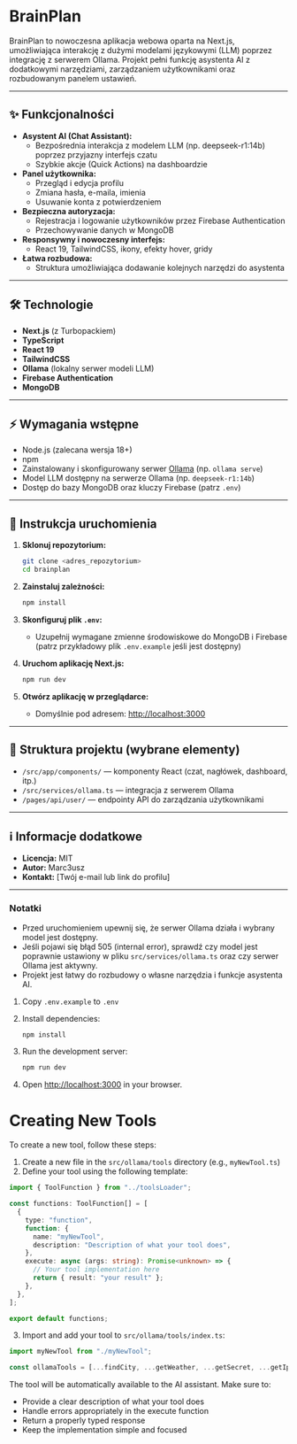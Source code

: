 # BrainPlan

BrainPlan to nowoczesna aplikacja webowa oparta na Next.js, umożliwiająca interakcję z dużymi modelami językowymi (LLM) poprzez integrację z serwerem Ollama. Projekt pełni funkcję asystenta AI z dodatkowymi narzędziami, zarządzaniem użytkownikami oraz rozbudowanym panelem ustawień.

---

## ✨ Funkcjonalności

- **Asystent AI (Chat Assistant):**
  - Bezpośrednia interakcja z modelem LLM (np. deepseek-r1:14b) poprzez przyjazny interfejs czatu
  - Szybkie akcje (Quick Actions) na dashboardzie
- **Panel użytkownika:**
  - Przegląd i edycja profilu
  - Zmiana hasła, e-maila, imienia
  - Usuwanie konta z potwierdzeniem
- **Bezpieczna autoryzacja:**
  - Rejestracja i logowanie użytkowników przez Firebase Authentication
  - Przechowywanie danych w MongoDB
- **Responsywny i nowoczesny interfejs:**
  - React 19, TailwindCSS, ikony, efekty hover, gridy
- **Łatwa rozbudowa:**
  - Struktura umożliwiająca dodawanie kolejnych narzędzi do asystenta

---

## 🛠️ Technologie

- **Next.js** (z Turbopackiem)
- **TypeScript**
- **React 19**
- **TailwindCSS**
- **Ollama** (lokalny serwer modeli LLM)
- **Firebase Authentication**
- **MongoDB**

---

## ⚡ Wymagania wstępne

- Node.js (zalecana wersja 18+)
- npm
- Zainstalowany i skonfigurowany serwer [Ollama](https://ollama.com/) (np. `ollama serve`)
- Model LLM dostępny na serwerze Ollama (np. `deepseek-r1:14b`)
- Dostęp do bazy MongoDB oraz kluczy Firebase (patrz `.env`)

---

## 🚀 Instrukcja uruchomienia

1. **Sklonuj repozytorium:**
   ```bash
   git clone <adres_repozytorium>
   cd brainplan
   ```

2. **Zainstaluj zależności:**
   ```bash
   npm install
   ```

3. **Skonfiguruj plik `.env`:**
   - Uzupełnij wymagane zmienne środowiskowe do MongoDB i Firebase (patrz przykładowy plik `.env.example` jeśli jest dostępny)


4. **Uruchom aplikację Next.js:**
   ```bash
   npm run dev
   ```

5. **Otwórz aplikację w przeglądarce:**
   - Domyślnie pod adresem: [http://localhost:3000](http://localhost:3000)

---

## 📁 Struktura projektu (wybrane elementy)

- `/src/app/components/` — komponenty React (czat, nagłówek, dashboard, itp.)
- `/src/services/ollama.ts` — integracja z serwerem Ollama
- `/pages/api/user/` — endpointy API do zarządzania użytkownikami

---

## ℹ️ Informacje dodatkowe

- **Licencja:** MIT
- **Autor:** Marc3usz
- **Kontakt:** [Twój e-mail lub link do profilu]

---

### Notatki
- Przed uruchomieniem upewnij się, że serwer Ollama działa i wybrany model jest dostępny.
- Jeśli pojawi się błąd 505 (internal error), sprawdź czy model jest poprawnie ustawiony w pliku `src/services/ollama.ts` oraz czy serwer Ollama jest aktywny.
- Projekt jest łatwy do rozbudowy o własne narzędzia i funkcje asystenta AI.


1.  Copy `.env.example` to `.env`
2.  Install dependencies:

    ```bash
    npm install
    ```
3.  Run the development server:

    ```bash
    npm run dev
    ```
4.  Open [http://localhost:3000](http://localhost:3000) in your browser.

# Creating New Tools

To create a new tool, follow these steps:

1. Create a new file in the `src/ollama/tools` directory (e.g., `myNewTool.ts`)
2. Define your tool using the following template:

```typescript
import { ToolFunction } from "../toolsLoader";

const functions: ToolFunction[] = [
  {
    type: "function",
    function: {
      name: "myNewTool",
      description: "Description of what your tool does",
    },
    execute: async (args: string): Promise<unknown> => {
      // Your tool implementation here
      return { result: "your result" };
    },
  },
];

export default functions;
```

3. Import and add your tool to `src/ollama/tools/index.ts`:

```typescript
import myNewTool from "./myNewTool";

const ollamaTools = [...findCity, ...getWeather, ...getSecret, ...getIpInfo, ...myNewTool];
```

The tool will be automatically available to the AI assistant. Make sure to:
- Provide a clear description of what your tool does
- Handle errors appropriately in the execute function
- Return a properly typed response
- Keep the implementation simple and focused
